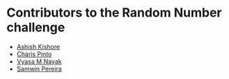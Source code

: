# Contributors to the Random Number challenge

- [Ashish Kishore](https://github.com/Ashish4869)
- [Charis Pinto](https://github.com/Charispinto)
- [Vyasa M Nayak](https://github.com/SeptiCalls)
- [Samwin Pereira](https://github.com/samwinp)
